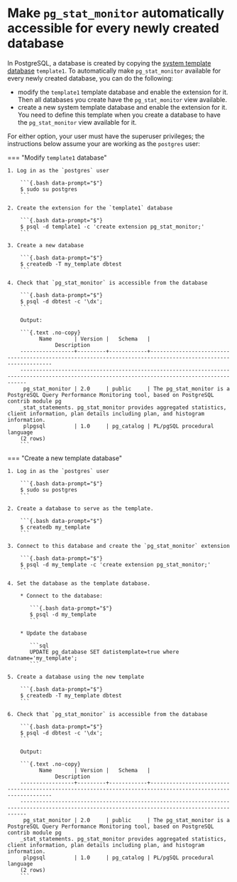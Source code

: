 # Make `pg_stat_monitor` automatically accessible for every newly created database

In PostgreSQL, a database is created by copying the [system template database](https://www.postgresql.org/docs/current/manage-ag-templatedbs.html) `template1`. To automatically make `pg_stat_monitor` available for every newly created database, you can do the following:

* modify the `template1` template database and enable the extension for it. Then all databases you create have the `pg_stat_monitor` view available.
* create a new system template database and enable the extension for it. You need to define this template when you create a database to have the `pg_stat_monitor` view available for it.

For either option, your user must have the superuser privileges; the instructions below assume your are working as the `postgres` user:

=== "Modify `template1` database"

    1. Log in as the `postgres` user    

        ```{.bash data-prompt="$"}
        $ sudo su postgres
        ``` 

    2. Create the extension for the `template1` database

        ```{.bash data-prompt="$"}
        $ psql -d template1 -c 'create extension pg_stat_monitor;'
        ```

    3. Create a new database

        ```{.bash data-prompt="$"}
        $ createdb -T my_template dbtest
        ```    

    4. Check that `pg_stat_monitor` is accessible from the database    

        ```{.bash data-prompt="$"}
        $ psql -d dbtest -c '\dx';
        ```
        
        Output:    

        ```{.text .no-copy}
              Name       | Version |   Schema   |
                   Description
        -----------------+---------+------------+-------------------------------------------------------------------------------------------------------------
        ----------------------------------------------------------------------------------------------------------------------------------------------
         pg_stat_monitor | 2.0     | public     | The pg_stat_monitor is a PostgreSQL Query Performance Monitoring tool, based on PostgreSQL contrib module pg
        _stat_statements. pg_stat_monitor provides aggregated statistics, client information, plan details including plan, and histogram information.
         plpgsql         | 1.0     | pg_catalog | PL/pgSQL procedural language
        (2 rows)
        ```


=== "Create a new template database"    

    1. Log in as the `postgres` user    

        ```{.bash data-prompt="$"}
        $ sudo su postgres
        ```    

    2. Create a database to serve as the template.    

        ```{.bash data-prompt="$"}
        $ createdb my_template
        ```    

    3. Connect to this database and create the `pg_stat_monitor` extension    

        ```{.bash data-prompt="$"}
        $ psql -d my_template -c 'create extension pg_stat_monitor;'
        ```     

    4. Set the database as the template database.     

        * Connect to the database:    

           ```{.bash data-prompt="$"}
           $ psql -d my_template
           ```
        
        * Update the database    

           ```sql
           UPDATE pg_database SET datistemplate=true where datname='my_template';
           ```    

    5. Create a database using the new template    

        ```{.bash data-prompt="$"}
        $ createdb -T my_template dbtest
        ```    

    6. Check that `pg_stat_monitor` is accessible from the database    

        ```{.bash data-prompt="$"}
        $ psql -d dbtest -c '\dx';
        ```
        
        Output:    

        ```{.text .no-copy}
              Name       | Version |   Schema   |
                   Description
        -----------------+---------+------------+-------------------------------------------------------------------------------------------------------------
        ----------------------------------------------------------------------------------------------------------------------------------------------
         pg_stat_monitor | 2.0     | public     | The pg_stat_monitor is a PostgreSQL Query Performance Monitoring tool, based on PostgreSQL contrib module pg
        _stat_statements. pg_stat_monitor provides aggregated statistics, client information, plan details including plan, and histogram information.
         plpgsql         | 1.0     | pg_catalog | PL/pgSQL procedural language
        (2 rows)
        ```
